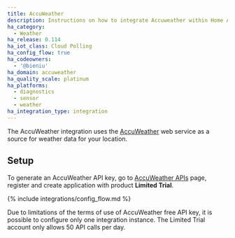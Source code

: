 ```yaml
---
title: AccuWeather
description: Instructions on how to integrate Accuweather within Home Assistant.
ha_category:
  - Weather
ha_release: 0.114
ha_iot_class: Cloud Polling
ha_config_flow: true
ha_codeowners:
  - '@bieniu'
ha_domain: accuweather
ha_quality_scale: platinum
ha_platforms:
  - diagnostics
  - sensor
  - weather
ha_integration_type: integration
---
```


The AccuWeather integration uses the [AccuWeather](https://accuweather.com/) web service as a source for weather data for your location.

## Setup

To generate an AccuWeather API key, go to [AccuWeather APIs](https://developer.accuweather.com/) page, register and create application with product **Limited Trial**.

{% include integrations/config_flow.md %}

<div class="note warning">

Due to limitations of the terms of use of AccuWeather free API key, it is possible to configure only one integration instance.
The Limited Trial account only allows 50 API calls per day.

</div>
